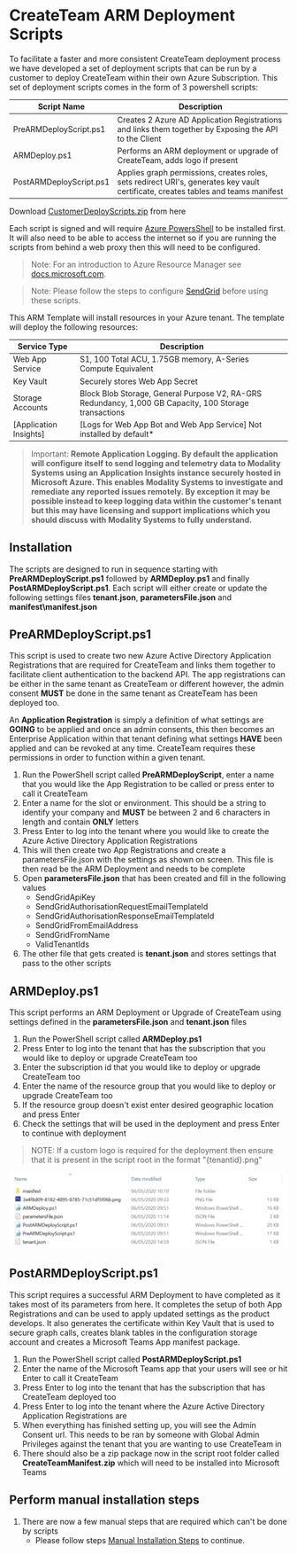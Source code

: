 # CreateTeam ARM Deployment Scripts

To facilitate a faster and more consistent CreateTeam deployment process we have developed a set of deployment scripts that can be run by a customer to deploy CreateTeam within their own Azure Subscription. This set of deployment scripts comes in the form of 3 powershell scripts:

| Script Name             | Description                                                                                            |
| ------------------------| ------------------------------------------------------------------------------------------------------ |
| PreARMDeployScript.ps1  | Creates 2 Azure AD Application Registrations and links them together by Exposing the API to the Client |
| ARMDeploy.ps1           | Performs an ARM deployment or upgrade of CreateTeam, adds logo if present                              |
| PostARMDeployScript.ps1 | Applies graph permissions, creates roles, sets redirect URI's, generates key vault certificate, creates tables and teams manifest |

Download [CustomerDeployScripts.zip](https://github.com/modalitysystems/CreateTeamGABuilds/releases/latest) from here 

Each script is signed and will require [Azure PowersShell](https://docs.microsoft.com/en-us/powershell/azure/install-az-ps) to be installed first. It will also need to be able to access the internet so if you are running the scripts from behind a web proxy then this will need to be configured.

> Note: For an introduction to Azure Resource Manager see [docs.microsoft.com](https://docs.microsoft.com/en-us/azure/azure-resource-manager/resource-group-overview).

> Note: Please follow the steps to configure [SendGrid](https://docs.modalitysoftware.com/CreateTeam/customerHosted/sendGrid.html) before using these scripts.

This ARM Template will install resources in your Azure tenant. The template will deploy the following resources:

| Service Type         | Description                                                                                            |
| -------------------- | ------------------------------------------------------------------------------------------------------ |
| Web App Service      | S1, 100 Total ACU, 1.75GB memory, A-Series Compute Equivalent                                          |
| Key Vault            | Securely stores Web App Secret                                                                         |
| Storage Accounts     | Block Blob Storage, General Purpose V2, RA-GRS Redundancy, 1,000 GB Capacity, 100 Storage transactions |
| [Application Insights] | [Logs for Web App Bot and Web App Service] Not installed by default*                                 |

> Important: **Remote Application Logging. By default the application will configure itself to send logging and telemetry data to Modality Systems using an Application Insights instance securely hosted in Microsoft Azure. This enables Modality Systems to investigate and remediate any reported issues remotely. By exception it may be possible instead to keep logging data within the customer's tenant but this may have licensing and support implications which you should discuss with Modality Systems to fully understand.**

## Installation

The scripts are designed to run in sequence starting with **PreARMDeployScript.ps1** followed by **ARMDeploy.ps1** and finally **PostARMDeployScript.ps1**. Each script will either create or update the following settings files **tenant.json**, **parametersFile.json** and **manifest\manifest.json**

## PreARMDeployScript.ps1

This script is used to create two new Azure Active Directory Application Registrations that are required for CreateTeam and links them together to facilitate client authentication to the backend API. The app registrations can be either in the same tenant as CreateTeam or different however, the admin consent **MUST** be done in the same tenant as CreateTeam has been deployed too. 

An **Application Registration** is simply a definition of what settings are **GOING** to be applied and once an admin consents, this then becomes an Enterprise Application within that tenant defining what settings **HAVE** been applied and can be revoked at any time. CreateTeam requires these permissions in order to function within a given tenant.

1. Run the PowerShell script called **PreARMDeployScript**, enter a name that you would like the App Registration to be called or press enter to call it CreateTeam
1. Enter a name for the slot or environment. This should be a string to identify your company and **MUST** be between 2 and 6 characters in length and contain **ONLY** letters
1. Press Enter to log into the tenant where you would like to create the Azure Active Directory Application Registrations
1. This will then create two App Registrations and create a parametersFile.json with the settings as shown on screen. This file is then read be the ARM Deployment and needs to be complete
1. Open **parametersFile.json** that has been created and fill in the following values
   - SendGridApiKey
   - SendGridAuthorisationRequestEmailTemplateId
   - SendGridAuthorisationResponseEmailTemplateId
   - SendGridFromEmailAddress
   - SendGridFromName
   - ValidTenantIds
1. The other file that gets created is **tenant.json** and stores settings that pass to the other scripts

## ARMDeploy.ps1

This script performs an ARM Deployment or Upgrade of CreateTeam using settings defined in the **parametersFile.json** and **tenant.json** files

1. Run the PowerShell script called **ARMDeploy.ps1**
1. Press Enter to log into the tenant that has the subscription that you would like to deploy or upgrade CreateTeam too
1. Enter the subscription id that you would like to deploy or upgrade CreateTeam too
1. Enter the name of the resource group that you would like to deploy or upgrade CreateTeam too
1. If the resource group doesn't exist enter desired geographic location and press Enter
1. Check the settings that will be used in the deployment and press Enter to continue with deployment
   
> NOTE: If a custom logo is required for the deployment then ensure that it is present in the script root in the format "{tenantid}.png"

   ![Folder](../images/customerHosted/armDeployScriptsFolder.png)

## PostARMDeployScript.ps1

This script requires a successful ARM Deployment to have completed as it takes most of its parameters from here. It completes the setup of both App Registrations and can be used to apply updated settings as the product develops. It also generates the certificate within Key Vault that is used to secure graph calls, creates blank tables in the configuration storage account and creates a Microsoft Teams App manifest package.

1. Run the PowerShell script called **PostARMDeployScript.ps1**
1. Enter the name of the Microsoft Teams app that your users will see or hit Enter to call it CreateTeam
1. Press Enter to log into the tenant that has the subscription that has CreateTeam deployed too
1. Press Enter to log into the tenant where the Azure Active Directory Application Registrations are
1. When everything has finished setting up, you will see the Admin Consent url. This needs to be ran by someone with Global Admin Privileges against the tenant that you are wanting to use CreateTeam in
1. There should also be a zip package now in the script root folder called **CreateTeamManifest.zip** which will need to be installed into Microsoft Teams

## Perform manual installation steps

1. There are now a few manual steps that are required which can't be done by scripts
   - Please follow steps [Manual Installation Steps](armDeployScriptsMan.md) to continue.